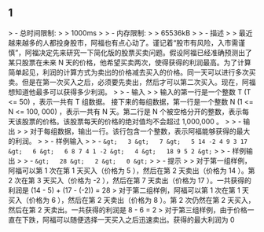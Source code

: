 ## 1

&gt; - 总时间限制:
&gt;
&gt;   1000ms
&gt;
&gt; - 内存限制:
&gt;
&gt;   65536kB
&gt;
&gt; - 描述
&gt;
&gt;   最近越来越多的人都投身股市，阿福也有点心动了。谨记着“股市有风险，入市需谨慎”，阿福决定先来研究一下简化版的股票买卖问题。假设阿福已经准确预测出了某只股票在未来 N 天的价格，他希望买卖两次，使得获得的利润最高。为了计算简单起见，利润的计算方式为卖出的价格减去买入的价格。同一天可以进行多次买卖。但是在第一次买入之后，必须要先卖出，然后才可以第二次买入。现在，阿福想知道他最多可以获得多少利润。
&gt;
&gt; - 输入
&gt;
&gt;   输入的第一行是一个整数 T (T &lt;= 50) ，表示一共有 T 组数据。 接下来的每组数据，第一行是一个整数 N (1 &lt;= N &lt;= 100, 000) ，表示一共有 N 天。第二行是 N 个被空格分开的整数，表示每天该股票的价格。该股票每天的价格的绝对值均不会超过 1,000,000 。
&gt;
&gt; - 输出
&gt;
&gt;   对于每组数据，输出一行。该行包含一个整数，表示阿福能够获得的最大的利润。
&gt;
&gt; - 样例输入
&gt;
&gt; - ```
&gt;   3
&gt;   7
&gt;   5 14 -2 4 9 3 17
&gt;   6
&gt;   6 8 7 4 1 -2
&gt;   4
&gt;   18 9 5 2
&gt; ```
&gt;
&gt; - 样例输出
&gt;
&gt; - ```
&gt;   28
&gt;   2
&gt;   0
&gt; ```
&gt;
&gt; - 提示
&gt;
&gt;   对于第一组样例，阿福可以第 1 次在第 1 天买入（价格为 5 ），然后在第 2 天卖出（价格为 14 ）。第 2 次在第 3 天买入（价格为 -2 ），然后在第 7 天卖出（价格为 17 ）。一共获得的利润是 (14 - 5) + (17 - (-2)) = 28
&gt;   对于第二组样例，阿福可以第 1 次在第 1 天买入（价格为 6 ），然后在第 2 天卖出（价格为 8 ）。第 2 次仍然在第 2 天买入，然后在第 2 天卖出。一共获得的利润是 8 - 6 = 2
&gt;   对于第三组样例，由于价格一直在下跌，阿福可以随便选择一天买入之后迅速卖出。获得的最大利润为 0
